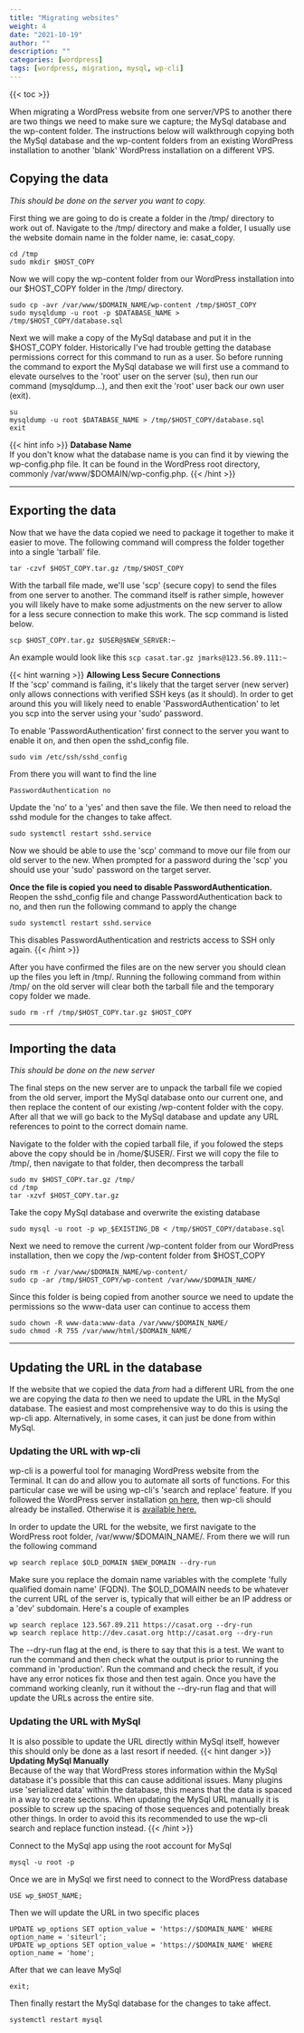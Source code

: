 ```yaml
---
title: "Migrating websites"
weight: 4
date: "2021-10-19"
author: ""
description: ""
categories: [wordpress]
tags: [wordpress, migration, mysql, wp-cli]
---
```


{{< toc >}}

When migrating a WordPress website from one server/VPS to another there are two things we need to make sure we capture; the MySql database and the wp-content folder. The instructions below will walkthrough copying both the MySql database and the wp-content folders from an existing WordPress installation to another 'blank' WordPress installation on a different VPS.

## Copying the data

*This should be done on the server you want to copy.*

First thing we are going to do is create a folder in the /tmp/ directory to work out of. Navigate to the /tmp/ directory and make a folder, I usually use the website domain name in the folder name, ie: casat_copy.
```
cd /tmp
sudo mkdir $HOST_COPY
```

Now we will copy the wp-content folder from our WordPress installation into our $HOST_COPY folder in the /tmp/ directory.
```
sudo cp -avr /var/www/$DOMAIN_NAME/wp-content /tmp/$HOST_COPY
sudo mysqldump -u root -p $DATABASE_NAME > /tmp/$HOST_COPY/database.sql
```

Next we will make a copy of the MySql database and put it in the $HOST_COPY folder. Historically I've had trouble getting the database permissions correct for this command to run as a user. So before running the command to export the MySql database we will first use a command to elevate ourselves to the 'root' user on the server (su), then run our command (mysqldump...), and then exit the 'root' user back our own user (exit).
```
su
mysqldump -u root $DATABASE_NAME > /tmp/$HOST_COPY/database.sql
exit
```

{{< hint info >}}
**Database Name**\
If you don't know what the database name is you can find it by viewing the wp-config.php file. It can be found in the WordPress root directory, commonly /var/www/$DOMAIN/wp-config.php.
{{< /hint >}}

---

## Exporting the data

Now that we have the data copied we need to package it together to make it easier to move. The following command will compress the folder together into a single 'tarball' file.
```
tar -czvf $HOST_COPY.tar.gz /tmp/$HOST_COPY
```

With the tarball file made, we'll use 'scp' (secure copy) to send the files from one server to another. The command itself is rather simple, however you will likely have to make some adjustments on the new server to allow for a less secure connection to make this work. The scp command is listed below.
```
scp $HOST_COPY.tar.gz $USER@$NEW_SERVER:~
```
An example would look like this `scp casat.tar.gz jmarks@123.56.89.111:~`

{{< hint warning >}}
**Allowing Less Secure Connections**\
If the 'scp' command is failing, it's likely that the target server (new server) only allows connections with verified SSH keys (as it should). In order to get around this you will likely need to enable 'PasswordAuthentication' to let you scp into the server using your 'sudo' password.

To enable 'PasswordAuthentication' first connect to the server you want to enable it on, and then open the sshd_config file.
```
sudo vim /etc/ssh/sshd_config
```
From there you will want to find the line
```
PasswordAuthentication no
```
Update the 'no' to a 'yes' and then save the file. We then need to reload the sshd module for the changes to take affect.
```
sudo systemctl restart sshd.service
```
Now we should be able to use the 'scp' command to move our file from our old server to the new. When prompted for a password during the 'scp' you should use your 'sudo' password on the target server.

**Once the file is copied you need to disable PasswordAuthentication.**\
Reopen the sshd_config file and change PasswordAuthentication back to no, and then run the following command to apply the change
```
sudo systemctl restart sshd.service
```
This disables PasswordAuthentication and restricts access to SSH only again.
{{< /hint >}}

After you have confirmed the files are on the new server you should clean up the files you left in /tmp/. Running the following command from within /tmp/ on the old server will clear both the tarball file and the temporary copy folder we made.
```
sudo rm -rf /tmp/$HOST_COPY.tar.gz $HOST_COPY
```

---

## Importing the data

*This should be done on the new server*

The final steps on the new server are to unpack the tarball file we copied from the old server, import the MySql database onto our current one, and then replace the content of our existing /wp-content folder with the copy. After all that we will go back to the MySql database and update any URL references to point to the correct domain name.

Navigate to the folder with the copied tarball file, if you folowed the steps above the copy should be in /home/$USER/. First we will copy the file to /tmp/, then navigate to that folder, then decompress the tarball
```
sudo mv $HOST_COPY.tar.gz /tmp/
cd /tmp
tar -xzvf $HOST_COPY.tar.gz
```

Take the copy MySql database and overwrite the existing database
```
sudo mysql -u root -p wp_$EXISTING_DB < /tmp/$HOST_COPY/database.sql
```

Next we need to remove the current /wp-content folder from our WordPress installation, then we copy the /wp-content folder from $HOST_COPY
```
sudo rm -r /var/www/$DOMAIN_NAME/wp-content/
sudo cp -ar /tmp/$HOST_COPY/wp-content /var/www/$DOMAIN_NAME/
```

Since this folder is being copied from another source we need to update the permissions so the www-data user can continue to access them
```
sudo chown -R www-data:www-data /var/www/$DOMAIN_NAME/
sudo chmod -R 755 /var/www/html/$DOMAIN_NAME/
```

---

## Updating the URL in the database

If the website that we copied the data *from* had a different URL from the one we are copying the data *to* then we need to update the URL in the MySql database. The easiest and most comprehensive way to do this is using the wp-cli app. Alternatively, in some cases, it can just be done from within MySql.

### Updating the URL with wp-cli

wp-cli is a powerful tool for managing WordPress website from the Terminal. It can do and allow you to automate all sorts of functions. For this particular case we will be using wp-cli's 'search and replace' feature. If you followed the WordPress server installation [on here](http://hugo.casatdev.com/it_notes/new_server_config/LAMP_03/#installing-wp-cli), then wp-cli should already be installed. Otherwise it is [available here.](https://wp-cli.org)

In order to update the URL for the website, we first navigate to the WordPress root folder, /var/www/$DOMAIN_NAME/. From there we will run the following command
```
wp search replace $OLD_DOMAIN $NEW_DOMAIN --dry-run
```
Make sure you replace the domain name variables with the complete 'fully qualified domain name' (FQDN). The $OLD_DOMAIN needs to be whatever the current URL of the server is, typically that will either be an IP address or a 'dev' subdomain. Here's a couple of examples
```
wp search replace 123.567.89.211 https://casat.org --dry-run
wp search replace http://dev.casat.org http://casat.org --dry-run
```
The --dry-run flag at the end, is there to say that this is a test. We want to run the command and then check what the output is prior to running the command in 'production'. Run the command and check the result, if you have any error notices fix those and then test again. Once you have the command working cleanly, run it without the --dry-run flag and that will update the URLs across the entire site.

### Updating the URL with MySql

It is also possible to update the URL directly within MySql itself, however this should only be done as a last resort if needed.
{{< hint danger >}}
**Updating MySql Manually**\
Because of the way that WordPress stores information within the MySql database it's possible that this can cause additional issues. Many plugins use 'serialized data' within the database, this means that the data is spaced in a way to create sections. When updating the MySql URL manually it is possible to screw up the spacing of those sequences and potentially break other things. In order to avoid this its recommended to use the wp-cli search and replace function instead.
{{< /hint >}}

Connect to the MySql app using the root account for MySql
```
mysql -u root -p
```
Once we are in MySql we first need to connect to the WordPress database
```
USE wp_$HOST_NAME;
```
Then we will update the URL in two specific places
```
UPDATE wp_options SET option_value = 'https://$DOMAIN_NAME' WHERE option_name = 'siteurl';
UPDATE wp_options SET option_value = 'https://$DOMAIN_NAME' WHERE option_name = 'home';
```
After that we can leave MySql
```
exit;
```
Then finally restart the MySql database for the changes to take affect.
```
systemctl restart mysql
```
